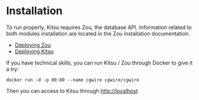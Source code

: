 # Installation

To run properly, Kitsu requires Zou, the database API. Information related to
both modules installation are located in the Zou installation documentation.

* [Deploying Zou](https://zou.cg-wire.com/)
* [Deploying Kitsu](https://zou.cg-wire.com/#deploying-kitsu)

If you have technical skills, you can run Kitsu / Zou through Docker to give it
a try:

```
docker run -d -p 80:80 --name cgwire cgwire/cgwire
```

Then you can access to Kitsu through [http://localhost](http://localhost)

